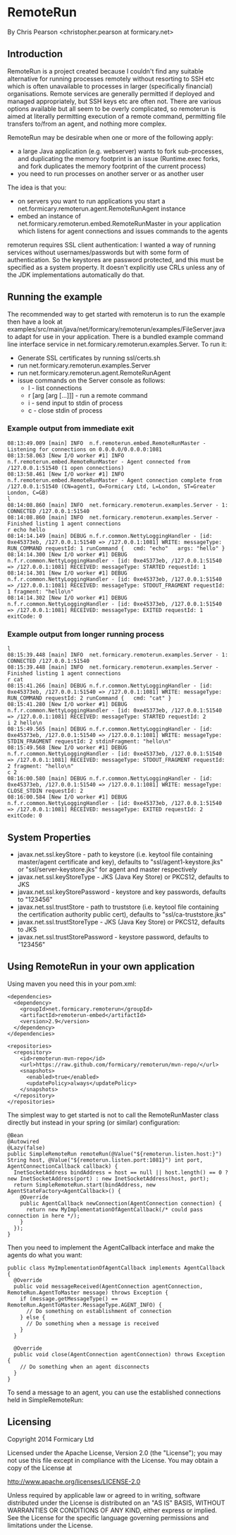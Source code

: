 # RemoteRun
By Chris Pearson <christopher.pearson at formicary.net>

## Introduction

RemoteRun is a project created because I couldn't find any suitable alternative for running processes remotely without
resorting to SSH etc which is often unavailable to processes in larger (specifically financial) organisations.  Remote
services are generally permitted if deployed and managed appropriately, but SSH keys etc are often not.  There are
various options available but all seem to be overly complicated, so remoterun is aimed at literally permitting execution
of a remote command, permitting file transfers to/from an agent, and nothing more complex.

RemoteRun may be desirable when one or more of the following apply:

+ a large Java application (e.g. webserver) wants to fork sub-processes, and duplicating the memory footprint is an
  issue (Runtime.exec forks, and fork duplicates the memory footprint of the current process)
+ you need to run processes on another server or as another user

The idea is that you:

+ on servers you want to run applications you start a net.formicary.remoterun.agent.RemoteRunAgent instance
+ embed an instance of net.formicary.remoterun.embed.RemoteRunMaster in your application which listens for agent
  connections and issues commands to the agents

remoterun requires SSL client authentication: I wanted a way of running services without usernames/passwords but with
some form of authentication.  So the keystores are password protected, and this must be specified as a system property.
It doesn't explicitly use CRLs unless any of the JDK implementations automatically do that.

## Running the example

The recommended way to get started with remoterun is to run the example then have a look at
examples/src/main/java/net/formicary/remoterun/examples/FileServer.java to adapt for use in your
application.  There is a bundled example command line interface service in net.formicary.remoterun.examples.Server.
To run it:

+ Generate SSL certificates by running ssl/certs.sh
+ run net.formicary.remoterun.examples.Server
+ run net.formicary.remoterun.agent.RemoteRunAgent
+ issue commands on the Server console as follows:
    + l - list connections
    + r <cmd> [arg [arg [...]]] - run a remote command
    + i <requestId> <stdinText> - send input to stdin of process
    + c <requestId> - close stdin of process

### Example output from immediate exit
    08:13:49.009 [main] INFO  n.f.remoterun.embed.RemoteRunMaster - Listening for connections on 0.0.0.0/0.0.0.0:1081
    08:13:58.063 [New I/O worker #1] INFO  n.f.remoterun.embed.RemoteRunMaster - Agent connected from /127.0.0.1:51540 (1 open connections)
    08:13:58.461 [New I/O worker #1] INFO  n.f.remoterun.embed.RemoteRunMaster - Agent connection complete from /127.0.0.1:51540 (CN=agent1, O=Formicary Ltd, L=London, ST=Greater London, C=GB)
    l
    08:14:08.860 [main] INFO  net.formicary.remoterun.examples.Server - 1: CONNECTED /127.0.0.1:51540
    08:14:08.860 [main] INFO  net.formicary.remoterun.examples.Server - Finished listing 1 agent connections
    r echo hello
    08:14:14.149 [main] DEBUG n.f.r.common.NettyLoggingHandler - [id: 0xe45373eb, /127.0.0.1:51540 => /127.0.0.1:1081] WRITE: messageType: RUN_COMMAND requestId: 1 runCommand {   cmd: "echo"   args: "hello" }
    08:14:14.300 [New I/O worker #1] DEBUG n.f.r.common.NettyLoggingHandler - [id: 0xe45373eb, /127.0.0.1:51540 => /127.0.0.1:1081] RECEIVED: messageType: STARTED requestId: 1
    08:14:14.301 [New I/O worker #1] DEBUG n.f.r.common.NettyLoggingHandler - [id: 0xe45373eb, /127.0.0.1:51540 => /127.0.0.1:1081] RECEIVED: messageType: STDOUT_FRAGMENT requestId: 1 fragment: "hello\n"
    08:14:14.302 [New I/O worker #1] DEBUG n.f.r.common.NettyLoggingHandler - [id: 0xe45373eb, /127.0.0.1:51540 => /127.0.0.1:1081] RECEIVED: messageType: EXITED requestId: 1 exitCode: 0

### Example output from longer running process
    l
    08:15:39.448 [main] INFO  net.formicary.remoterun.examples.Server - 1: CONNECTED /127.0.0.1:51540
    08:15:39.448 [main] INFO  net.formicary.remoterun.examples.Server - Finished listing 1 agent connections
    r cat
    08:15:41.266 [main] DEBUG n.f.r.common.NettyLoggingHandler - [id: 0xe45373eb, /127.0.0.1:51540 => /127.0.0.1:1081] WRITE: messageType: RUN_COMMAND requestId: 2 runCommand {   cmd: "cat" }
    08:15:41.280 [New I/O worker #1] DEBUG n.f.r.common.NettyLoggingHandler - [id: 0xe45373eb, /127.0.0.1:51540 => /127.0.0.1:1081] RECEIVED: messageType: STARTED requestId: 2
    i 2 hello\n
    08:15:49.565 [main] DEBUG n.f.r.common.NettyLoggingHandler - [id: 0xe45373eb, /127.0.0.1:51540 => /127.0.0.1:1081] WRITE: messageType: STDIN_FRAGMENT requestId: 2 stdinFragment: "hello\n"
    08:15:49.568 [New I/O worker #1] DEBUG n.f.r.common.NettyLoggingHandler - [id: 0xe45373eb, /127.0.0.1:51540 => /127.0.0.1:1081] RECEIVED: messageType: STDOUT_FRAGMENT requestId: 2 fragment: "hello\n"
    c 2
    08:16:00.580 [main] DEBUG n.f.r.common.NettyLoggingHandler - [id: 0xe45373eb, /127.0.0.1:51540 => /127.0.0.1:1081] WRITE: messageType: CLOSE_STDIN requestId: 2
    08:16:00.584 [New I/O worker #1] DEBUG n.f.r.common.NettyLoggingHandler - [id: 0xe45373eb, /127.0.0.1:51540 => /127.0.0.1:1081] RECEIVED: messageType: EXITED requestId: 2 exitCode: 0


## System Properties

 + javax.net.ssl.keyStore - path to keystore (i.e. keytool file containing master/agent certificate and key), defaults
   to "ssl/agent1-keystore.jks" or "ssl/server-keystore.jks" for agent and master respectively
 + javax.net.ssl.keyStoreType - JKS (Java Key Store) or PKCS12, defaults to JKS
 + javax.net.ssl.keyStorePassword - keystore and key passwords, defaults to "123456"
 + javax.net.ssl.trustStore - path to truststore (i.e. keytool file containing the certification authority public cert),
   defaults to "ssl/ca-truststore.jks"
 + javax.net.ssl.trustStoreType - JKS (Java Key Store) or PKCS12, defaults to JKS
 + javax.net.ssl.trustStorePassword - keystore password, defaults to "123456"

## Using RemoteRun in your own application

Using maven you need this in your pom.xml:

    <dependencies>
      <dependency>
        <groupId>net.formicary.remoterun</groupId>
        <artifactId>remoterun-embed</artifactId>
        <version>2.9</version>
      </dependency>
    </dependencies>

    <repositories>
      <repository>
        <id>remoterun-mvn-repo</id>
        <url>https://raw.github.com/formicary/remoterun/mvn-repo/</url>
        <snapshots>
          <enabled>true</enabled>
          <updatePolicy>always</updatePolicy>
        </snapshots>
      </repository>
    </repositories>

The simplest way to get started is not to call the RemoteRunMaster class directly but instead in your spring (or
similar) configuration:

    @Bean
    @Autowired
    @Lazy(false)
    public SimpleRemoteRun remoteRun(@Value("${remoterun.listen.host:}") String host, @Value("${remoterun.listen.port:1081}") int port, AgentConnectionCallback callback) {
      InetSocketAddress bindAddress = host == null || host.length() == 0 ? new InetSocketAddress(port) : new InetSocketAddress(host, port);
      return SimpleRemoteRun.start(bindAddress, new AgentStateFactory<AgentCallback>() {
        @Override
        public AgentCallback newConnection(AgentConnection connection) {
          return new MyImplementationOfAgentCallback(/* could pass connection in here */);
        }
      });
    }

Then you need to implement the AgentCallback interface and make the agents do what you want:

    public class MyImplementationOfAgentCallback implements AgentCallback {
      @Override
      public void messageReceived(AgentConnection agentConnection, RemoteRun.AgentToMaster message) throws Exception {
        if (message.getMessageType() == RemoteRun.AgentToMaster.MessageType.AGENT_INFO) {
          // Do something on establishment of connection
        } else {
          // Do something when a message is received
        }
      }

      @Override
      public void close(AgentConnection agentConnection) throws Exception {
        // Do something when an agent disconnects
      }
    }

To send a message to an agent, you can use the established connections held in SimpleRemoteRun:

## Licensing

Copyright 2014 Formicary Ltd

Licensed under the Apache License, Version 2.0 (the "License");
you may not use this file except in compliance with the License.
You may obtain a copy of the License at

http://www.apache.org/licenses/LICENSE-2.0

Unless required by applicable law or agreed to in writing, software
distributed under the License is distributed on an "AS IS" BASIS,
WITHOUT WARRANTIES OR CONDITIONS OF ANY KIND, either express or implied.
See the License for the specific language governing permissions and
limitations under the License.